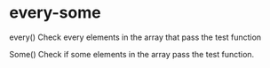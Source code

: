 # every-some
every()
Check every elements in the array that pass the test function

Some()
Check if some elements in the array pass the test function.
